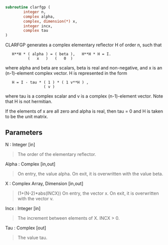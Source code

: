 ```fortran
subroutine clarfgp (
		integer n,
		complex alpha,
		complex, dimension(*) x,
		integer incx,
		complex tau
)
```

 CLARFGP generates a complex elementary reflector H of order n, such
 that

       H**H * ( alpha ) = ( beta ),   H**H * H = I.
              (   x   )   (   0  )

 where alpha and beta are scalars, beta is real and non-negative, and
 x is an (n-1)-element complex vector.  H is represented in the form

       H = I - tau * ( 1 ) * ( 1 v**H ) ,
                     ( v )

 where tau is a complex scalar and v is a complex (n-1)-element
 vector. Note that H is not hermitian.

 If the elements of x are all zero and alpha is real, then tau = 0
 and H is taken to be the unit matrix.

## Parameters
N : Integer [in]
> The order of the elementary reflector.

Alpha : Complex [in,out]
> On entry, the value alpha.
> On exit, it is overwritten with the value beta.

X : Complex Array, Dimension [in,out]
> (1+(N-2)*abs(INCX))
> On entry, the vector x.
> On exit, it is overwritten with the vector v.

Incx : Integer [in]
> The increment between elements of X. INCX > 0.

Tau : Complex [out]
> The value tau.

